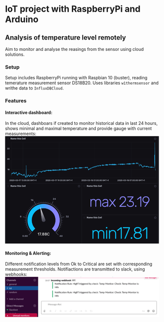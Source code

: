 # IoT project with RaspberryPi and Arduino


## Analysis of temperature level remotely
Aim to monitor and analyse the reasings from the sensor using cloud solutions.


### Setup
Setup includes RaspberryPi running with Raspbian 10 (buster), reading temerature measurement sensor DS18B20.
Uses libraries ```w1thermsensor``` and writhe data to ```InfluxDBCloud```.

### Features
#### Interactive dashboard:
In the cloud, dashboars if created to monitor historical data in last 24 hours, shows minimal and maximal temperature and provide gauge with current measurements:
![alt text](https://github.com/grevtsovkirill/dht_logger/blob/master/helpers/RDMPlots/t_dash.png)

#### Monitoring & Alerting:
Different notification levels from Ok to Critical are set with corresponding measurement thresholds.
Notifiactions are transmitted to slack, using webhooks:
![alt text](https://github.com/grevtsovkirill/dht_logger/blob/master/helpers/RDMPlots/slack_integration.png)